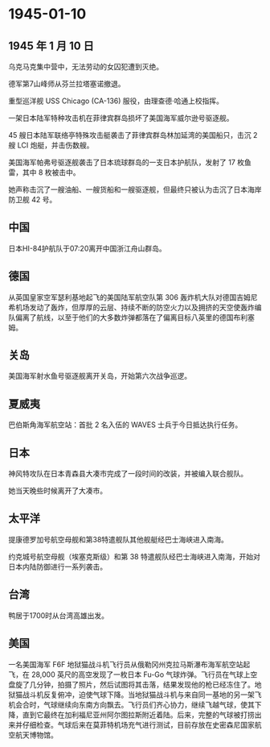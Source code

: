 # 1945-01-10

## 1945 年 1 月 10 日

乌克马克集中营中，无法劳动的女囚犯遭到灭绝。

德军第7山峰师从芬兰拉塔塞诺撤退。

重型巡洋舰 USS Chicago (CA-136) 服役，由理查德·哈通上校指挥。

一架日本陆军特种攻击机在菲律宾群岛损坏了美国海军威尔逊号驱逐舰。

45 艘日本陆军联络亭特殊攻击艇袭击了菲律宾群岛林加延湾的美国船只，击沉 2
艘 LCI 炮艇，并击伤数艘。

美国海军帕弗号驱逐舰袭击了日本琉球群岛的一支日本护航队，发射了 17
枚鱼雷，其中 8 枚被击中。

她声称击沉了一艘油船、一艘货船和一艘驱逐舰，但最终只被认为击沉了日本海岸防卫舰
42 号。

## 中国

日本HI-84护航队于07:20离开中国浙江舟山群岛。

## 德国

从英国皇家空军瑟利基地起飞的美国陆军航空队第 306
轰炸机大队对德国吉姆尼希机场发动了轰炸，但厚厚的云层、持续不断的防空火力以及拥挤的天空使轰炸编队偏离了航线，以至于他们的大多数炸弹都落在了偏离目标八英里的德国布利塞姆。

## 关岛

美国海军射水鱼号驱逐舰离开关岛，开始第六次战争巡逻。

## 夏威夷

巴伯斯角海军航空站：首批 2 名入伍的 WAVES 士兵于今日抵达执行任务。

## 日本

神风特攻队在日本青森县大凑市完成了一段时间的改装，并被编入联合舰队。

她当天晚些时候离开了大凑市。

## 太平洋

提康德罗加号航空母舰和第38特遣舰队其他舰艇经巴士海峡进入南海。

约克城号航空母舰（埃塞克斯级）和第 38
特遣舰队经巴士海峡进入南海，开始对日本内陆防御进行一系列袭击。

## 台湾

鸭居于1700时从台湾高雄出发。

## 美国

一名美国海军 F6F
地狱猫战斗机飞行员从俄勒冈州克拉马斯瀑布海军航空站起飞，在 28,000
英尺的高空发现了一枚日本 Fu-Go
气球炸弹。飞行员在气球上空盘旋了几分钟，拍摄了照片，然后试图将其击落，结果发现他的枪已经冻住了。地狱猫战斗机反复俯冲，迫使气球下降。当地狱猫战斗机与来自同一基地的另一架飞机会合时，气球继续向东南方向飘去。飞行员们齐心协力，继续飞越气球，使其下降，直到它最终在加利福尼亚州阿尔图拉斯附近着陆。后来，完整的气球被打捞出来并仔细检查。气球后来在莫菲特机场充气进行测试，目前存放在史密森尼国家航空航天博物馆。

